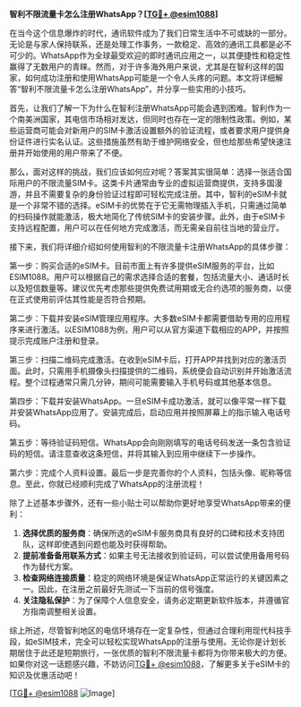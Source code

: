 **智利不限流量卡怎么注册WhatsApp？[[TG💪+ @esim1088](https://t.me/s/esim1088)]**

在当今这个信息爆炸的时代，通讯软件成为了我们日常生活中不可或缺的一部分。无论是与家人保持联系，还是处理工作事务，一款稳定、高效的通讯工具都是必不可少的。WhatsApp作为全球最受欢迎的即时通讯应用之一，以其便捷性和稳定性赢得了无数用户的青睐。然而，对于许多海外用户来说，尤其是在智利这样的国家，如何成功注册和使用WhatsApp可能是一个令人头疼的问题。本文将详细解答“智利不限流量卡怎么注册WhatsApp”，并分享一些实用的小技巧。

首先，让我们了解一下为什么在智利注册WhatsApp可能会遇到困难。智利作为一个南美洲国家，其电信市场相对发达，但同时也存在一定的限制性政策。例如，某些运营商可能会对新用户的SIM卡激活设置额外的验证流程，或者要求用户提供身份证件进行实名认证。这些措施虽然有助于维护网络安全，但也给那些希望快速注册并开始使用的用户带来了不便。

那么，面对这样的挑战，我们应该如何应对呢？答案其实很简单：选择一张适合国际用户的不限流量SIM卡。这类卡片通常由专业的虚拟运营商提供，支持多国漫游，并且不需要复杂的身份验证过程即可轻松完成注册。其中，智利的eSIM卡就是一个非常不错的选择。eSIM卡的优势在于它无需物理插入手机，只需通过简单的扫码操作就能激活，极大地简化了传统SIM卡的安装步骤。此外，由于eSIM卡支持远程配置，用户可以在任何地方完成激活，而无需亲自前往当地的营业厅。

接下来，我们将详细介绍如何使用智利的不限流量卡注册WhatsApp的具体步骤：

第一步：购买合适的eSIM卡。目前市面上有许多提供eSIM服务的平台，比如ESIM1088。用户可以根据自己的需求选择合适的套餐，包括流量大小、通话时长以及短信数量等。建议优先考虑那些提供免费试用期或无合约选项的服务商，以便在正式使用前评估其性能是否符合预期。

第二步：下载并安装eSIM管理应用程序。大多数eSIM卡都需要借助专用的应用程序来进行激活。以ESIM1088为例，用户可以从官方渠道下载相应的APP，并按照提示完成账户注册和登录。

第三步：扫描二维码完成激活。在收到eSIM卡后，打开APP并找到对应的激活页面。此时，只需用手机摄像头扫描提供的二维码，系统便会自动识别并开始激活流程。整个过程通常只需几分钟，期间可能需要输入手机号码或其他基本信息。

第四步：下载并安装WhatsApp。一旦eSIM卡成功激活，就可以像平常一样下载并安装WhatsApp应用了。安装完成后，启动应用并按照屏幕上的指示输入电话号码。

第五步：等待验证码短信。WhatsApp会向刚刚填写的电话号码发送一条包含验证码的短信。请注意查收这条短信，并将其输入到应用中继续下一步操作。

第六步：完成个人资料设置。最后一步是完善你的个人资料，包括头像、昵称等信息。至此，你就已经顺利完成了WhatsApp的注册流程！

除了上述基本步骤外，还有一些小贴士可以帮助你更好地享受WhatsApp带来的便利：

1. **选择优质的服务商**：确保所选的eSIM卡服务商具有良好的口碑和技术支持团队，这样即使遇到问题也能及时获得帮助。
2. **提前准备备用联系方式**：如果主号无法接收到验证码，可以尝试使用备用号码作为替代方案。
3. **检查网络连接质量**：稳定的网络环境是保证WhatsApp正常运行的关键因素之一。因此，在注册之前最好先测试一下当前的信号强度。
4. **关注隐私保护**：为了保障个人信息安全，请务必定期更新软件版本，并遵循官方指南调整相关设置。

综上所述，尽管智利地区的电信环境存在一定复杂性，但通过合理利用现代科技手段，如eSIM技术，完全可以轻松实现WhatsApp的注册与使用。无论你是计划长期居住于此还是短期旅行，一张优质的智利不限流量卡都将为你带来极大的方便。如果你对这一话题感兴趣，不妨访问[TG💪+ @esim1088](https://t.me/s/esim1088)，了解更多关于eSIM卡的知识及优惠活动吧！

[[TG💪+ @esim1088](https://t.me/s/esim1088) ![Image](https://i.postimg.cc/4NQfJmqS/Snipaste-2025-05-13-00-14-12.png)]